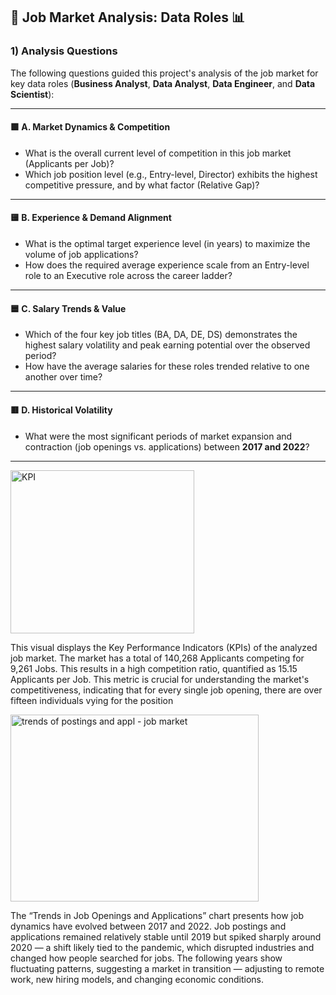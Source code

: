## 💼 Job Market Analysis: Data Roles 📊

### 1) Analysis Questions

The following questions guided this project's analysis of the job market for key data roles (**Business Analyst**, **Data Analyst**, **Data Engineer**, and **Data Scientist**):

---

#### 🟩 A. Market Dynamics & Competition
- What is the overall current level of competition in this job market (Applicants per Job)?
- Which job position level (e.g., Entry-level, Director) exhibits the highest competitive pressure, and by what factor (Relative Gap)?

---

#### 🟨 B. Experience & Demand Alignment
- What is the optimal target experience level (in years) to maximize the volume of job applications?
- How does the required average experience scale from an Entry-level role to an Executive role across the career ladder?

---

#### 🟦 C. Salary Trends & Value
- Which of the four key job titles (BA, DA, DE, DS) demonstrates the highest salary volatility and peak earning potential over the observed period?
- How have the average salaries for these roles trended relative to one another over time?

---

#### 🟥 D. Historical Volatility
- What were the most significant periods of market expansion and contraction (job openings vs. applications) between **2017 and 2022**?

---
  
   <img width="294" height="261" alt="KPI" src="https://github.com/user-attachments/assets/28db7448-9b12-4541-9f26-23c85d945825" />
 
This visual displays the Key Performance Indicators (KPIs) of the analyzed job market.
The market has a total of 140,268 Applicants competing for 9,261 Jobs.
This results in a high competition ratio, quantified as 15.15 Applicants per Job. This metric is crucial for understanding the market's competitiveness, indicating that for every single job opening, there are over fifteen individuals vying for the position


  <img width="397" height="299" alt="trends of postings and appl - job market" src="https://github.com/user-attachments/assets/cef8a411-1fd7-498b-9358-3f2a49b735e2" />

  The “Trends in Job Openings and Applications” chart presents how job dynamics have evolved between 2017 and 2022. Job postings and applications remained relatively stable until 2019 but spiked sharply around 2020 — a shift likely tied to the pandemic, which disrupted industries and changed how people searched for jobs. The following years show fluctuating patterns, suggesting a market in transition — adjusting to remote work, new hiring models, and changing economic conditions.
        
